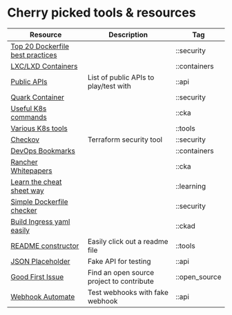 # Cherry picked tools & resources

| Resource                                                                                | Description | Tag       |
| --------------------------------------------------------------------------------------- |------| ----------|
| [Top 20 Dockerfile best practices](https://sysdig.com/blog/dockerfile-best-practices/) | |::security |
| [LXC/LXD Containers](https://linuxcontainers.org/) | |::containers |
| [Public APIs](https://github.com/public-apis/public-apis) | List of public APIs to play/test with |::api |
| [Quark Container](https://github.com/QuarkContainer/Quark) |  |::security |
| [Useful K8s commands](https://iceburn.medium.com/kubectl-useful-commands-f5f47c0773f) |  |::cka |
| [Various K8s tools](https://caylent.com/50-useful-kubernetes-tools-for-2020) |  |::tools |
| [Checkov](https://github.com/bridgecrewio/checkov) | Terraform security tool |::security |
| [DevOps Bookmarks](https://www.devopsbookmarks.org/linux+open-source?utm_source=share&utm_medium=ios_app&utm_name=iossmf) |  |::containers |
| [Rancher Whitepapers](https://rancher.com/resources/#whitepapers) |  |::cka |
| [Learn the cheat sheet way](https://cheatsheet.dennyzhang.com/) |  |::learning |
| [Simple Dockerfile checker](https://www.fromlatest.io/#/) |  |::security |
| [Build Ingress yaml easily](https://ingressbuilder.jetstack.io/) |  |::ckad |
| [README constructor](https://readme.so/editor) | Easily click out a readme file  |::tools |
| [JSON Placeholder](https://jsonplaceholder.typicode.com/) | Fake API for testing  |::api |
| [Good First Issue](https://goodfirstissue.dev/) | Find an open source project to contribute  |::open_source |
| [Webhook Automate](https://webhook.site/#!/a2e14c9d-b4d4-438c-99da-c1a8f66e376e) | Test webhooks with fake webhook  |::api |
